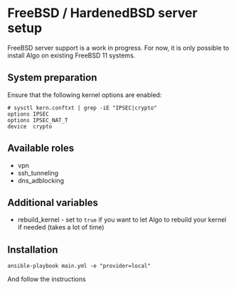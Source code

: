 # FreeBSD / HardenedBSD server setup

FreeBSD server support is a work in progress. For now, it is only possible to install Algo on existing FreeBSD 11 systems.

## System preparation

Ensure that the following kernel options are enabled:

```
# sysctl kern.conftxt | grep -iE "IPSEC|crypto"
options	IPSEC
options IPSEC_NAT_T
device	crypto
```

## Available roles

* vpn
* ssh_tunneling
* dns_adblocking

## Additional variables

* rebuild_kernel - set to `true` if you want to let Algo to rebuild your kernel if needed (takes a lot of time)

## Installation

```shell
ansible-playbook main.yml -e "provider=local"
```

And follow the instructions
